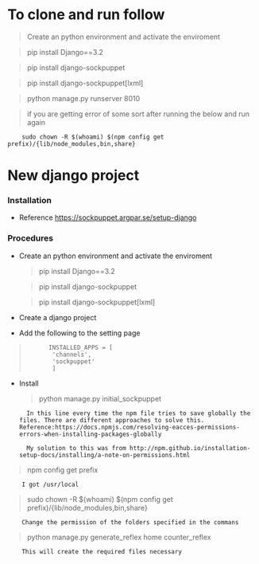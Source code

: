 # To clone and run follow 
>  Create an python environment and activate the enviroment 

> pip install Django==3.2 

> pip install django-sockpuppet

> pip install django-sockpuppet[lxml]

> python manage.py runserver 8010

> if you are getting error of some sort after running the below and run again 

        sudo chown -R $(whoami) $(npm config get prefix)/{lib/node_modules,bin,share}

    



# New django project

### Installation 

* Reference
        https://sockpuppet.argpar.se/setup-django

### Procedures
* Create an python environment and activate the enviroment 
    > pip install Django==3.2 

    > pip install django-sockpuppet

    > pip install django-sockpuppet[lxml]

* Create a django project
* Add the following to the setting page
>           INSTALLED_APPS = [
>            'channels',
>            'sockpuppet'
>            ]
* Install
    > python manage.py initial_sockpuppet
        
        In this line every time the npm file tries to save globally the files. There are different approaches to solve this. Reference:https://docs.npmjs.com/resolving-eacces-permissions-errors-when-installing-packages-globally
        
        My solution to this was from http://npm.github.io/installation-setup-docs/installing/a-note-on-permissions.html
        
> npm config get prefix
        
        I got /usr/local

> sudo chown -R $(whoami) $(npm config get prefix)/{lib/node_modules,bin,share}
        
        Change the permission of the folders specified in the commans

> python manage.py generate_reflex home counter_reflex
        
        This will create the required files necessary 




        


